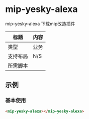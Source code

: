# mip-yesky-alexa
mip-yesky-alexa 下载mip改造插件

标题|内容
----|----
类型|业务
支持布局|N/S
所需脚本|

## 示例

### 基本使用
```html
<mip-yesky-alexa></mip-yesky-alexa>
```